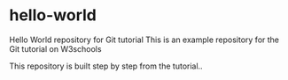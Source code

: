 # hello-world
Hello World repository for Git tutorial
This is an example repository for the Git tutorial on W3schools

This repository is built step by step from the tutorial..
